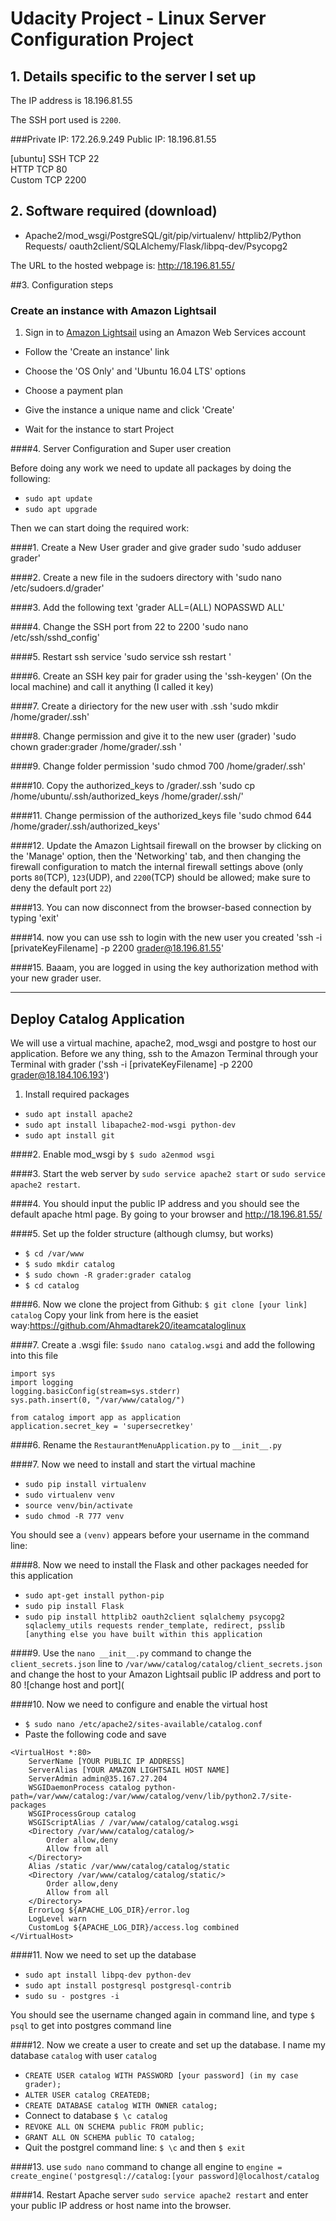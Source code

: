 # Udacity Project - Linux Server Configuration Project

## 1. Details specific to the server I set up
The IP address is 18.196.81.55

The SSH port used is `2200`.

###Private IP: 172.26.9.249 Public IP: 18.196.81.55

[ubuntu]
SSH	TCP	22	
HTTP	TCP	80	
Custom	TCP	2200

## 2. Software required (download)

* Apache2/mod_wsgi/PostgreSQL/git/pip/virtualenv/ httplib2/Python Requests/ oauth2client/SQLAlchemy/Flask/libpq-dev/Psycopg2

The URL to the hosted webpage is: http://18.196.81.55/ 



##3. Configuration steps
### Create an instance with Amazon Lightsail
1. Sign in to [Amazon Lightsail](https://amazonlightsail.com) using an Amazon Web Services account

* Follow the 'Create an instance' link

* Choose the 'OS Only' and 'Ubuntu 16.04 LTS' options

* Choose a payment plan

* Give the instance a unique name and click 'Create'

* Wait for the instance to start Project


####4. Server Configuration and Super user creation

Before doing any work we need to update all packages by doing the following:

* `sudo apt update`
* `sudo apt upgrade`

Then we can start doing the required work: 

####1. Create a New User grader and give grader sudo 'sudo adduser grader'

####2. Create a new file in the sudoers directory with 'sudo nano /etc/sudoers.d/grader'

####3. Add the following text 'grader ALL=(ALL) NOPASSWD ALL'

####4. Change the SSH port from 22 to 2200 'sudo nano /etc/ssh/sshd_config' 

####5. Restart ssh service 'sudo service ssh restart '

####6. Create an SSH key pair for grader using the 'ssh-keygen' (On the local machine) and call it anything (I called it key)

####7. Create a diriectory for the new user with .ssh 'sudo mkdir /home/grader/.ssh'

####8. Change permission and give it to the new user (grader) 'sudo chown grader:grader /home/grader/.ssh '

####9. Change folder permission 'sudo chmod 700 /home/grader/.ssh'    

####10. Copy the authorized_keys to /grader/.ssh 'sudo cp /home/ubuntu/.ssh/authorized_keys /home/grader/.ssh/'

####11. Change permission of the authorized_keys file 'sudo chmod 644 /home/grader/.ssh/authorized_keys'

####12. Update the Amazon Lightsail firewall on the browser by clicking on the 'Manage' option, then the 'Networking' 
tab, and then changing the firewall configuration to match the internal firewall settings above 
(only ports `80`(TCP), `123`(UDP), and `2200`(TCP) should be allowed; make sure to deny the default port `22`)

####13. You can now disconnect from the browser-based connection by typing 'exit'

####14. now you can use ssh to login with the new user you created 'ssh -i [privateKeyFilename] -p 2200 grader@18.196.81.55'

####15. Baaam, you are logged in using the key authorization method with your new grader user.


------

## Deploy Catalog Application

We will use a virtual machine, apache2, mod_wsgi and postgre to host our application. Before we any thing, ssh to the Amazon Terminal through your Terminal with grader ('ssh -i [privateKeyFilename] -p 2200 grader@18.184.106.193')

1. Install required packages

* `sudo apt install apache2`
* `sudo apt install libapache2-mod-wsgi python-dev`
* `sudo apt install git`

####2. Enable mod_wsgi by `$ sudo a2enmod wsgi` 

####3. Start the web server by `sudo service apache2 start` or `sudo service apache2 restart`. 

####4. You should input the public IP  address and you should see the default apache html page. By going to your browser and http://18.196.81.55/


####5. Set up the folder structure (although clumsy, but works)
- `$ cd /var/www`
- `$ sudo mkdir catalog`
- `$ sudo chown -R grader:grader catalog`
- `$ cd catalog`

####6. Now we clone the project from Github: `$ git clone [your link] catalog` Copy your link from here is the easiet way:https://github.com/Ahmadtarek20/iteamcataloglinux

####7. Create a .wsgi file: `$sudo nano catalog.wsgi` and add the following into this file
```
import sys
import logging
logging.basicConfig(stream=sys.stderr)
sys.path.insert(0, "/var/www/catalog/")

from catalog import app as application
application.secret_key = 'supersecretkey'
```

####6. Rename the `RestaurantMenuApplication.py` to `__init__.py`

####7. Now we need to install and start the virtual machine
- `sudo pip install virtualenv`
- `sudo virtualenv venv`
- `source venv/bin/activate`
- `sudo chmod -R 777 venv`

You should see a `(venv)` appears before your username in the command line:

####8. Now we need to install the Flask and other packages needed for this application
- `sudo apt-get install python-pip`
- `sudo pip install Flask`
- `sudo pip install httplib2 oauth2client sqlalchemy psycopg2 sqlaclemy_utils requests render_template, redirect, psslib [anything else you have built within this application`

####9. Use the `nano __init__.py` command to change the `client_secrets.json` line to `/var/www/catalog/catalog/client_secrets.json`  and change the host to your Amazon Lightsail public IP address and port to 80
![change host and port](

####10. Now we need to configure and enable the virtual host
- `$ sudo nano /etc/apache2/sites-available/catalog.conf`
- Paste the following code and save
```
<VirtualHost *:80>
    ServerName [YOUR PUBLIC IP ADDRESS]
    ServerAlias [YOUR AMAZON LIGHTSAIL HOST NAME]
    ServerAdmin admin@35.167.27.204
    WSGIDaemonProcess catalog python-path=/var/www/catalog:/var/www/catalog/venv/lib/python2.7/site-packages
    WSGIProcessGroup catalog
    WSGIScriptAlias / /var/www/catalog/catalog.wsgi
    <Directory /var/www/catalog/catalog/>
        Order allow,deny
        Allow from all
    </Directory>
    Alias /static /var/www/catalog/catalog/static
    <Directory /var/www/catalog/catalog/static/>
        Order allow,deny
        Allow from all
    </Directory>
    ErrorLog ${APACHE_LOG_DIR}/error.log
    LogLevel warn
    CustomLog ${APACHE_LOG_DIR}/access.log combined
</VirtualHost>
```

####11. Now we need to set up the database
- `sudo apt install libpq-dev python-dev`
- `sudo apt install postgresql postgresql-contrib`
- `sudo su - postgres -i`

You should see the username changed again in command line, and type `$ psql` to get into postgres command line

####12. Now we create a user to create and set up the database. I name my database `catalog` with user `catalog`
- `CREATE USER catalog WITH PASSWORD [your password] (in my case grader);`
- `ALTER USER catalog CREATEDB;`
- `CREATE DATABASE catalog WITH OWNER catalog;`
- Connect to database `$ \c catalog`
- `REVOKE ALL ON SCHEMA public FROM public;`
- `GRANT ALL ON SCHEMA public TO catalog;`
- Quit the postgrel command line: `$ \c` and then `$ exit`

####13. use `sudo nano` command to change all engine to `engine = create_engine('postgresql://catalog:[your password]@localhost/catalog`

####14. Restart Apache server `sudo service apache2 restart` and enter your public IP address or host name into the browser.




